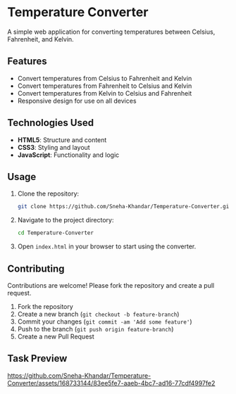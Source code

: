 
# Temperature Converter

A simple web application for converting temperatures between Celsius, Fahrenheit, and Kelvin.

## Features

- Convert temperatures from Celsius to Fahrenheit and Kelvin
- Convert temperatures from Fahrenheit to Celsius and Kelvin
- Convert temperatures from Kelvin to Celsius and Fahrenheit
- Responsive design for use on all devices

## Technologies Used

- **HTML5**: Structure and content
- **CSS3**: Styling and layout
- **JavaScript**: Functionality and logic

## Usage

1. Clone the repository:

   ```bash
   git clone https://github.com/Sneha-Khandar/Temperature-Converter.git
   ```

2. Navigate to the project directory:

   ```bash
   cd Temperature-Converter
   ```

3. Open `index.html` in your browser to start using the converter.

## Contributing

Contributions are welcome! Please fork the repository and create a pull request.

1. Fork the repository
2. Create a new branch (`git checkout -b feature-branch`)
3. Commit your changes (`git commit -am 'Add some feature'`)
4. Push to the branch (`git push origin feature-branch`)
5. Create a new Pull Request

## Task Preview

https://github.com/Sneha-Khandar/Temperature-Converter/assets/168733144/83ee5fe7-aaeb-4bc7-ad16-77cdf4997fe2
